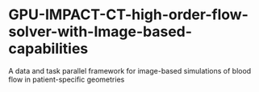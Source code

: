 # GPU-IMPACT-CT-high-order-flow-solver-with-Image-based-capabilities
A data and task parallel framework for image-based simulations of blood flow in patient-specific geometries
